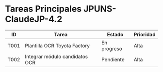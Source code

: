 # Tareas Principales JPUNS-ClaudeJP-4.2
| ID | Tarea | Estado | Prioridad |
|----|--------|---------|-----------|
| T001 | Plantilla OCR Toyota Factory | En progreso | Alta |
| T002 | Integrar módulo candidatos OCR | Pendiente | Alta |
